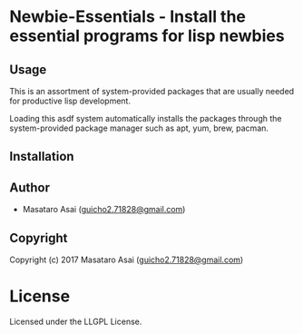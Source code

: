 
# Newbie-Essentials - Install the essential programs for lisp newbies

## Usage

This is an assortment of system-provided packages that
are usually needed for productive lisp development.

Loading this asdf system automatically installs the packages through
the system-provided package manager such as apt, yum, brew, pacman.

## Installation

## Author

* Masataro Asai (guicho2.71828@gmail.com)

## Copyright

Copyright (c) 2017 Masataro Asai (guicho2.71828@gmail.com)

# License

Licensed under the LLGPL License.

